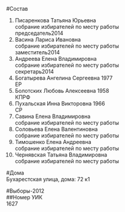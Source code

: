 #Состав  
1. Писаренкова Татьяна Юрьевна  
    собрание избирателей по месту работы  
    председатель2014  
2. Васина Лариса Ивановна  
    собрание избирателей по месту работы  
    заместитель2014  
3. Андреева Елена Владимировна  
    собрание избирателей по месту работы  
    секретарь2014  
4. Богатырева Ангелина Сергеевна 1977  
    ЕР  
5. Болотских Любовь Алексеевна 1958  
    КПРФ  
6. Пухальская Инна Викторовна 1966  
    СР  
7. Савина Елена Владимировна  
    собрание избирателей по месту работы  
8. Соловьева Елена Валентиновна  
    собрание избирателей по месту работы  
9. Тимошенко Елена Андреевна  
    собрание избирателей по месту работы  
10. Чернявская Татьяна Владимировна  
    собрание избирателей по месту работы  
  
#Дома  
Бухарестская улица, дома: 72 к1  
  
#Выборы-2012  
##Номер УИК  
1627  
